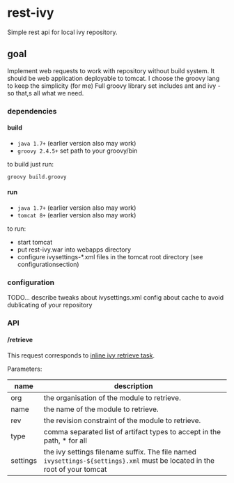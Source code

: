 # rest-ivy
Simple rest api for local ivy repository.

## goal
Implement web requests to work with repository without build system.
It should be web application deployable to tomcat.
I choose the groovy lang to keep the simplicity (for me)
Full groovy library set includes ant and ivy - so that,s all what we need.

### dependencies
#### build
* `java 1.7+` (earlier version also may work)
* `groovy 2.4.5+` set path to your groovy/bin

to build just run:

`groovy build.groovy`


#### run
* `java 1.7+` (earlier version also may work)
* `tomcat 8+` (earlier version also may work)

to run:
* start tomcat
* put rest-ivy.war into webapps directory
* configure ivysettings-*.xml files in the tomcat root directory (see configurationsection)

### configuration
TODO... describe tweaks about ivysettings.xml config about cache to avoid dublicating of your repository


### API

#### /retrieve
This request corresponds to [inline ivy retrieve task](http://ant.apache.org/ivy/history/2.1.0/use/retrieve.html).

Parameters:

| name | description |
|------|-------------|
| org  | the organisation of the module to retrieve. |
| name | the name of the module to retrieve.  |
| rev  | the revision constraint of the module to retrieve. |
| type | comma separated list of artifact types to accept in the path, * for all |
| settings | the ivy settings filename suffix. The file named `ivysettings-${settings}.xml` must be located in the root of your tomcat|

